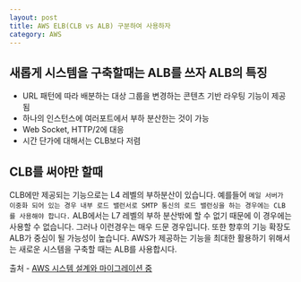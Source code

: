 ```yaml
---
layout: post
title: AWS ELB(CLB vs ALB) 구분하여 사용하자
category: AWS
---
```


## 새롭게 시스템을 구축할때는 ALB를 쓰자 ALB의 특징
- URL 패턴에 따라 배분하는 대상 그룹을 변경하는 콘텐츠 기반 라우팅 기능이 제공됨
- 하나의 인스턴스에 여러포트에서 부하 분산한는 것이 가능
- Web Socket, HTTP/2에 대응
- 시간 단가에 대해서는 CLB보다 저렴

## CLB를 써야만 할때
CLB에만 제공되는 기능으로는 L4 레벨의 부하분산이 있습니다. 예를들어 `메일 서버가 이중화 되어 있는 경우 내부 로드 밸런서로 SMTP 통신의 로드 밸런싱을 하는 경우에는 CLB를 사용해야 합니다.`
ALB에서는 L7 레벨의 부하 분산밖에 할 수 없기 때문에 이 경우에는 사용할 수 없습니다.
그러나 이런경우는 매우 드문 경우입니다. 또한 향후의 기능 확장도 ALB가 중심이 될 가능성이 높습니다. AWS가 제공하는 기능을 최대한 활용하기 위해서는 새로운 시스템을 구축할 때는 ALB를 사용합시다.

출처 - [AWS 시스템 설계와 마이그레이션 중](http://aladin.kr/p/eLiQv)